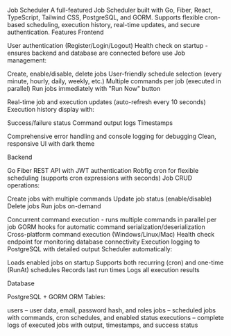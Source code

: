 Job Scheduler
A full-featured Job Scheduler built with Go, Fiber, React, TypeScript, Tailwind CSS, PostgreSQL, and GORM. Supports flexible cron-based scheduling, execution history, real-time updates, and secure authentication.
Features
Frontend

User authentication (Register/Login/Logout)
Health check on startup - ensures backend and database are connected before use
Job management:

Create, enable/disable, delete jobs
User-friendly schedule selection (every minute, hourly, daily, weekly, etc.)
Multiple commands per job (executed in parallel)
Run jobs immediately with "Run Now" button


Real-time job and execution updates (auto-refresh every 10 seconds)
Execution history display with:

Success/failure status
Command output logs
Timestamps


Comprehensive error handling and console logging for debugging
Clean, responsive UI with dark theme

Backend

Go Fiber REST API with JWT authentication
Robfig cron for flexible scheduling (supports cron expressions with seconds)
Job CRUD operations:

Create jobs with multiple commands
Update job status (enable/disable)
Delete jobs
Run jobs on-demand


Concurrent command execution - runs multiple commands in parallel per job
GORM hooks for automatic command serialization/deserialization
Cross-platform command execution (Windows/Linux/Mac)
Health check endpoint for monitoring database connectivity
Execution logging to PostgreSQL with detailed output
Scheduler automatically:

Loads enabled jobs on startup
Supports both recurring (cron) and one-time (RunAt) schedules
Records last run times
Logs all execution results



Database

PostgreSQL + GORM ORM
Tables:

users – user data, email, password hash, and roles
jobs – scheduled jobs with commands, cron schedules, and enabled status
executions – complete logs of executed jobs with output, timestamps, and success status
